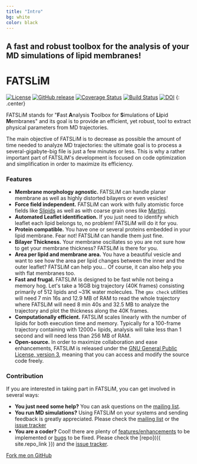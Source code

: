 ```yaml
---
title: "Intro"
bg: white
color: black
---
```


## A fast and robust toolbox for the analysis of your MD simulations of lipid membranes!

# FATSLiM

[![License](https://img.shields.io/pypi/l/fatslim.svg)](https://github.com/FATSLiM/fatslim/blob/master/LICENSE)
[![GitHub release](https://img.shields.io/github/release/FATSLiM/fatslim.svg?maxAge=2592000)]()
[![Coverage Status](https://coveralls.io/repos/github/FATSLiM/fatslim/badge.svg?branch=master)](https://coveralls.io/github/FATSLiM/fatslim?branch=master)
[![Build Status](https://travis-ci.org/FATSLiM/fatslim.svg?branch=master)](https://travis-ci.org/FATSLiM/fatslim)
[![DOI](https://zenodo.org/badge/20412/FATSLiM/fatslim.svg)](https://zenodo.org/badge/latestdoi/20412/FATSLiM/fatslim)
{: .center}

FATSLiM stands for "**F**ast **A**nalysis **T**oolbox for **S**imulations of **Li**pid **M**embranes" and its goal is to
provide an efficient, yet robust, tool to extract physical parameters from MD trajectories.

The main objective of FATSLiM is to decrease as possible the amount of time needed to
analyze MD trajectories: the ultimate goal is to process a several-gigabyte-big file is just a
few minutes or less. This is why a rather important part of FATSLiM's development is
focused on code optimization and simplification in order to maximize its efficiency.

### Features

- **Membrane morphology agnostic.** FATSLiM can handle planar membrane as well as highly distorted bilayers or even 
vesicles!
- **Force field independent.** FATSLiM can work with fully atomistic force fields like 
[Slipids](http://mmkluster.fos.su.se/slipids)
as well as with coarse grain ones like [Martini](http://md.chem.rug.nl/).
- **Automated Leaflet identification.** If you just need to identify which leaflet each lipid belongs to, no problem!
FATSLiM will do it for you.
- **Protein compatible.** You have one or several proteins embedded in your lipid membrane. Fear not! FATSLiM can handle
them just fine.
- **Bilayer Thickness.** Your membrane oscillates so you are not sure how to get your membrane thickness?
FATSLiM is there for you.
- **Area per lipid and membrane area.** You have a beautiful vesicle and want to see how the area per lipid changes
between the inner and the outer leaflet? FATSLiM can help you... Of course, it can also help you with flat membranes too.
- **Fast and frugal.** FATSLiM is designed to be fast while not being a memory hog. Let's take a 16GB big 
trajectory (40K frames) consisting primarily of 512 lipids and ~31K water molecules.
The `gmx check` utilities will need 7 min 16s and 12.9 MB of RAM to read the whole trajectory where
 FATSLiM will need 8 min 40s and 32.5 MB to analyze the trajectory and plot the thickness along the 40K frames.
- **Computationally efficient.** FATSLiM scales linearly with the number of lipids for both execution time and memory.
  Typically for a 100-frame trajectory containing with 12000+ lipids, analysis will take less than 1 second and will 
  need less than 256 MB of RAM. 
- **Open-source.** In order to maximize collaboration and ease enhancements, FATSLiM is released under the [GNU General Public License, version 3](https://github.com/FATSLiM/fatslim/blob/master/LICENSE), meaning that you can access and modify the source code freely.


### Contribution

If you are interested in taking part in FATSLiM, you can get involved in several ways:

- **You just need some help?** You can ask questions on the [mailing list](https://groups.google.com/forum/#!forum/fatslim-users).
- **You run MD simulations?** Using FATSLiM on your systems and sending feedback is greatly appreciated. Please check the [mailing list](https://groups.google.com/forum/#!forum/fatslim-users) or the [issue tracker](https://github.com/FATSLiM/fatslim/issues)
- **You are a coder?** Cool! there are plenty of [features/enhancements](https://github.com/FATSLiM/fatslim/labels/enhancement) to be implemented or [bugs](https://github.com/FATSLiM/fatslim/labels/bug) to be fixed. Please check the [repo]({{ site.repo_link }}) and the [issue tracker](https://github.com/FATSLiM/fatslim/issues).


<span id="forkongithub">
  <a href="{{ site.repo_link }}" class="bg-tag">
    Fork me on GitHub
  </a>
</span>
